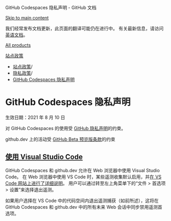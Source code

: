 GitHub Codespaces 隐私声明 - GitHub 文档

[Skip to main content](#main-content)

我们经常发布文档更新，此页面的翻译可能仍在进行中。 有关最新信息，请访问[英语文档](/en)。

[All products](/zh)

[站点政策](/zh/site-policy)

* [站点政策](/zh/site-policy)/
* [隐私政策](/zh/site-policy/privacy-policies)/
* [GitHub Codespaces 隐私声明](/zh/site-policy/privacy-policies/github-codespaces-privacy-statement)

GitHub Codespaces 隐私声明
==========

生效日期：2021 年 8 月 10 日

对 GitHub Codespaces 的使用受 [GitHub 隐私声明](/zh/site-policy/privacy-policies/github-privacy-statement)的约束。

github.dev 上的活动受 [GitHub Beta 预览版条款](/zh/site-policy/github-terms/github-terms-of-service#j-beta-previews)的约束

[使用 Visual Studio Code](#使用-visual-studio-code)
----------

GitHub Codespaces 和 github.dev 允许在 Web 浏览器中使用 Visual Studio Code。 在 Web 浏览器中使用 VS Code 时，某些遥测收集默认启用，并[在 VS Code 网站上进行了详细说明](https://code.visualstudio.com/docs/getstarted/telemetry)。 用户可以通过转至左上角菜单下的“文件 \> 首选项 \> 设置”来选择退出遥测。

如果用户选择在 VS Code 中的代码空间内退出遥测捕获（如前所述），这将在 GitHub Codespaces 和 github.dev 中的所有未来 Web 会话中同步禁用遥测首选项。
